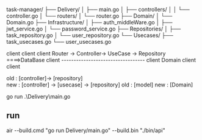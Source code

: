 task-manager/
├── Delivery/
│   ├── main.go
│   ├── controllers/
│   │   └── controller.go
│   └── routers/
│       └── router.go
├── Domain/
│   └── Domain.go
├── Infrastructure/
│   ├── auth_middleWare.go
│   ├── jwt_service.go
│   └── password_service.go
├── Repositories/
│   ├── task_repository.go
│   └── user_repository.go
└── Usecases/
    ├── task_usecases.go
    └── user_usecases.go

client
client
client        Router -> Controller-> UseCase -> Repository   ====>DataBase
client                ----------------------------------
client                               Domain
client
client

old : [controller]-> [repository]  
new : [controller] -> [usecase] -> [repository] 
old : [model]
new : [Domain]


go run .\Delivery\main.go



<!-- air --build.cmd "go build -o bin/api cmd/run.go" --build.bin "./bin/api" -->

## run
air --build.cmd "go run Delivery/main.go" --build.bin "./bin/api"